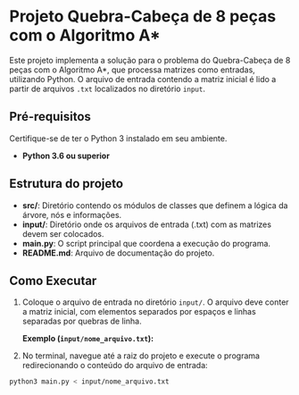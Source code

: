 # Projeto Quebra-Cabeça de 8 peças com o Algoritmo A*

Este projeto implementa a solução para o problema do Quebra-Cabeça de 8 peças com o Algoritmo A*, que processa matrizes como entradas, utilizando Python. O arquivo de entrada contendo a matriz inicial é lido a partir de arquivos `.txt` localizados no diretório `input`.

## Pré-requisitos

Certifique-se de ter o Python 3 instalado em seu ambiente.

- **Python 3.6 ou superior**


## Estrutura do projeto

- **src/**: Diretório contendo os módulos de classes que definem a lógica da árvore, nós e informações.
- **input/**: Diretório onde os arquivos de entrada (.txt) com as matrizes devem ser colocados.
- **main.py**: O script principal que coordena a execução do programa.
- **README.md**: Arquivo de documentação do projeto.


## Como Executar

1. Coloque o arquivo de entrada no diretório `input/`. O arquivo deve conter a matriz inicial, com elementos separados por espaços e linhas separadas por quebras de linha.

   **Exemplo (`input/nome_arquivo.txt`):**


2. No terminal, navegue até a raiz do projeto e execute o programa redirecionando o conteúdo do arquivo de entrada:

```bash
python3 main.py < input/nome_arquivo.txt
